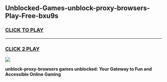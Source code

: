 
## Unblocked-Games-unblock-proxy-browsers-Play-Free-bxu9s
<h3>
<a href="https://premium76.site?title=unblock-proxy-browsers&ref=21A">CLICK TO PLAY</a></h3>
<hr>

<h3>
<a href="https://premium76.site?title=unblock-proxy-browsers&ref=21A">CLICK 2 PLAY</a>
  
</h3>

<a href="https://premium76.site?title=unblock-proxy-browsers&ref=21A"><img src="https://clearcache.store/games.png"></a>


**unblock-proxy-browsers games unblocked: Your Gateway to Fun and Accessible Online Gaming**
